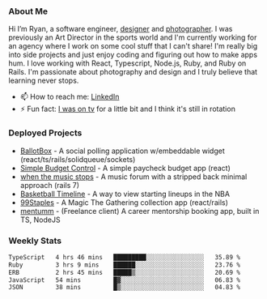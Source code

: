 ### About Me
Hi I’m Ryan, a software engineer, [designer](https://www.denvermullets.com/video) and [photographer](https://www.denvermullets.com/). I was previously an Art Director in the sports world and I'm currently working for an agency where I work on some cool stuff that I can't share! I'm really big into side projects and just enjoy coding and figuring out how to make apps hum. I love working with React, Typescript, Node.js, Ruby, and Ruby on Rails. I'm passionate about photography and design and I truly believe that learning never stops.

- 📫 How to reach me: [LinkedIn](https://www.linkedin.com/in/ryanvaznis)
- ⚡ Fun fact: [I was on tv](https://vimeo.com/381425882) for a little bit and I think it's still in rotation

### Deployed Projects
- [BallotBox](https://voteballotbox.com/) - A social polling application w/embeddable widget (react/ts/rails/solidqueue/sockets)
- [Simple Budget Control](https://simplebudgetcontrol.com/) - A simple paycheck budget app (react)
- [when the music stops](https://whenthemusicstops.net) - A music forum with a stripped back minimal approach (rails 7)
- [Basketball Timeline](https://basketball-timeline.com/?team=PHO&year=2023) - A way to view starting lineups in the NBA
- [99Staples](https://www.99staples.com/collections/denvermullets/9) - A Magic The Gathering collection app (react/rails)
- [mentumm](https://portal.mentumm.com/) - (Freelance client) A career mentorship booking app, built in TS, NodeJS

### Weekly Stats
<!--START_SECTION:waka-->

```txt
TypeScript   4 hrs 46 mins   █████████░░░░░░░░░░░░░░░░   35.89 %
Ruby         3 hrs 9 mins    ██████░░░░░░░░░░░░░░░░░░░   23.76 %
ERB          2 hrs 45 mins   █████▒░░░░░░░░░░░░░░░░░░░   20.69 %
JavaScript   54 mins         █▓░░░░░░░░░░░░░░░░░░░░░░░   06.83 %
JSON         38 mins         █▒░░░░░░░░░░░░░░░░░░░░░░░   04.83 %
```

<!--END_SECTION:waka-->

